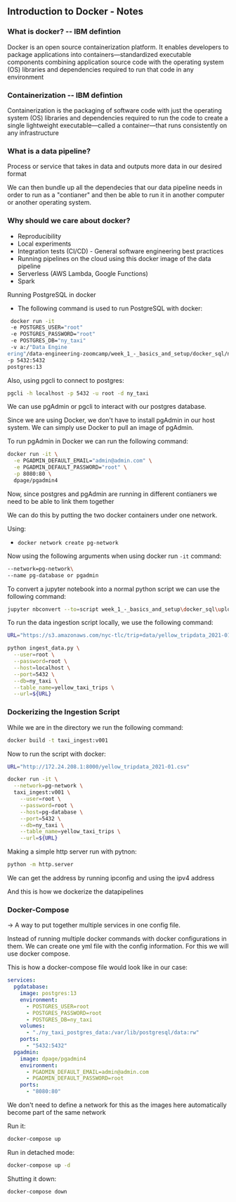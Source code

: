 ## Introduction to Docker - Notes

### What is docker? -- IBM defintion
Docker is an open source containerization platform. It enables developers to package applications into containers—standardized executable components combining application source code with the operating system (OS) libraries and dependencies required to run that code in any environment

### Containerization -- IBM defintion
Containerization is the packaging of software code with just the operating system (OS) libraries and dependencies required to run the code to create a single lightweight executable—called a container—that runs consistently on any infrastructure

### What is a data pipeline?
Process or service that takes in data and outputs more data in our desired format

We can then bundle up all the dependecies that our data pipeline needs in order to run as a "contianer" and then be able to run it in another computer or another operating system. 

### Why should we care about docker?
- Reproducibility
- Local experiments
- Integration tests (CI/CD) - General software engineering best practices
- Running pipelines on the cloud using this docker image of the data pipeline
- Serverless (AWS Lambda, Google Functions)
- Spark

Running PostgreSQL in docker
- The following command is used to run PostgreSQL with docker:
```bash
 docker run -it   
 -e POSTGRES_USER="root"   
 -e POSTGRES_PASSWORD="root"   
 -e POSTGRES_DB="ny_taxi"   
 -v a:/"Data Engine
ering"/data-engineering-zoomcamp/week_1_-_basics_and_setup/docker_sql/ny_taxi_postgres_data:/var/lib/postgresql/data   
-p 5432:5432   
postgres:13
```
Also, using pgcli to connect to postgres:
```bash
pgcli -h localhost -p 5432 -u root -d ny_taxi
```
We can use pgAdmin or pgcli to interact with our postgres database. 

Since we are using Docker, we don't have to install pgAdmin in our host system.
We can simply use Docker to pull an image of pgAdmin. 

To run pgAdmin in Docker we can run the following command:
```bash
docker run -it \
  -e PGADMIN_DEFAULT_EMAIL="admin@admin.com" \
  -e PGADMIN_DEFAULT_PASSWORD="root" \
  -p 8080:80 \
  dpage/pgadmin4
```

Now, since postgres and pgAdmin are running in different contianers
we need to be able to link them together

We can do this by putting the two docker containers under one network. 

Using:
- `docker network create pg-network`

Now using the following arguments when using docker run `-it` command:
```bash
--network=pg-network\
--name pg-database or pgadmin
```

To convert a jupyter notebook into a normal python script we can use the following command:
```bash
jupyter nbconvert --to=script week_1_-_basics_and_setup\docker_sql\upload_data.ipynb
```
To run the data ingestion script locally, we use the following command: 
```bash
URL="https://s3.amazonaws.com/nyc-tlc/trip+data/yellow_tripdata_2021-01.csv"

python ingest_data.py \
  --user=root \
  --password=root \
  --host=localhost \
  --port=5432 \
  --db=ny_taxi \
  --table_name=yellow_taxi_trips \
  --url=${URL}
```

### Dockerizing the Ingestion Script
While we are in the directory we run the following command:
```bash
docker build -t taxi_ingest:v001
```

Now to run the script with docker:
```bash
URL="http://172.24.208.1:8000/yellow_tripdata_2021-01.csv"

docker run -it \
  --network=pg-network \
  taxi_ingest:v001 \
    --user=root \
    --password=root \
    --host=pg-database \
    --port=5432 \
    --db=ny_taxi \
    --table_name=yellow_taxi_trips \
    --url=${URL}
```
Making a simple http server run with pytnon:
```bash
python -m http.server
```
We can get the address by running ipconfig and using the ipv4 address

And this is how we dockerize the datapipelines

### Docker-Compose

-> A way to put together multiple services in one config file. 

Instead of running multiple docker commands with docker configurations in them.
We can create one yml file with the config information. 
For this we will use docker compose. 

This is how a docker-compose file would look like in our case:
```yaml
services:
  pgdatabase:
    image: postgres:13
    environment:
      - POSTGRES_USER=root
      - POSTGRES_PASSWORD=root
      - POSTGRES_DB=ny_taxi
    volumes:
      - "./ny_taxi_postgres_data:/var/lib/postgresql/data:rw"
    ports:
      - "5432:5432"
  pgadmin:
    image: dpage/pgadmin4
    environment:
      - PGADMIN_DEFAULT_EMAIL=admin@admin.com
      - PGADMIN_DEFAULT_PASSWORD=root
    ports:
      - "8080:80"
```

We don't need to define a network for this as the images here automatically become part of the same network

Run it:
```bash
docker-compose up
```
Run in detached mode:
```bash
docker-compose up -d
```
Shutting it down:
```
docker-compose down
```
